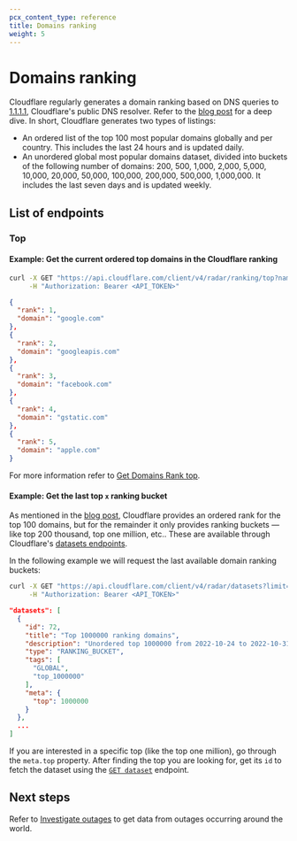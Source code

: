 ```yaml
---
pcx_content_type: reference
title: Domains ranking
weight: 5
---
```


# Domains ranking

Cloudflare regularly generates a domain ranking based on DNS queries to [1.1.1.1](/1.1.1.1/),  Cloudflare's public DNS resolver.  Refer to the [blog post](https://blog.cloudflare.com/radar-domain-rankings/) for a deep dive. In short, Cloudflare generates two types of listings:

- An ordered list of the top 100 most popular domains globally and per country. This includes the last 24 hours and is updated daily.
- An unordered global most popular domains dataset, divided into buckets of the following number of domains: 200, 500, 1,000, 2,000, 5,000, 10,000, 20,000, 50,000, 100,000, 200,000, 500,000, 1,000,000. It includes the last seven days and is updated weekly.

## List of endpoints

### Top

#### Example: Get the current ordered top domains in the Cloudflare ranking

```bash
curl -X GET "https://api.cloudflare.com/client/v4/radar/ranking/top?name=top&format=json&limit=5" \
     -H "Authorization: Bearer <API_TOKEN>"
```

```json
{
  "rank": 1,
  "domain": "google.com"
},
{
  "rank": 2,
  "domain": "googleapis.com"
},
{
  "rank": 3,
  "domain": "facebook.com"
},
{
  "rank": 4,
  "domain": "gstatic.com"
},
{
  "rank": 5,
  "domain": "apple.com"
}
```

For more information refer to [Get Domains Rank top](https://developers.cloudflare.com/api/operations/radar-ranking-get-domains-rank-top).

#### Example: Get the last top `x` ranking bucket

As mentioned in the [blog post](https://blog.cloudflare.com/radar-domain-rankings/), Cloudflare provides an ordered rank for the top 100 domains, but for the remainder it only provides ranking buckets — like top 200 thousand, top one million, etc.. These are available through Cloudflare's [datasets endpoints](https://developers.cloudflare.com/api/operations/radar-datasets-get-datasets).

In the following example we will request the last available domain ranking buckets:

```bash
curl -X GET "https://api.cloudflare.com/client/v4/radar/datasets?limit=5&offset=0&datasetType=RANKING_BUCKET&format=json" \
     -H "Authorization: Bearer <API_TOKEN>"
```

```json
"datasets": [
  {
    "id": 72,
    "title": "Top 1000000 ranking domains",
    "description": "Unordered top 1000000 from 2022-10-24 to 2022-10-31",
    "type": "RANKING_BUCKET",
    "tags": [
      "GLOBAL",
      "top_1000000"
    ],
    "meta": {
      "top": 1000000
    }
  },
  ...
]
```

If you are interested in a specific top (like the top one million), go through the `meta.top` property. After finding the top you are looking for, get its `id` to fetch the dataset using the [`GET dataset`](https://developers.cloudflare.com/api/operations/radar-datasets-get-dataset-download-url) endpoint.

## Next steps

Refer to [Investigate outages](/radar/investigate/outages/) to get data from outages occurring around the world.